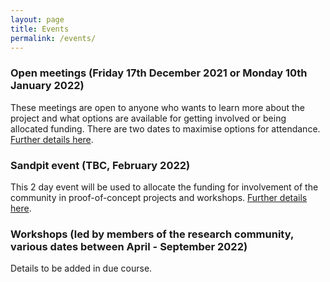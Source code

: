 ```yaml
---
layout: page
title: Events
permalink: /events/
---
```


### Open meetings (Friday 17th December 2021 or Monday 10th January 2022) 

These meetings are open to anyone who wants to learn more about the project and what options are available for getting involved or being allocated funding. There are two dates to maximise options for attendance. [Further details here](/open-meetings/). 


### Sandpit event (TBC, February 2022)

This 2 day event will be used to allocate the funding for involvement of the community in proof-of-concept projects and workshops. [Further details here](/sandpit/). 


### Workshops (led by members of the research community, various dates between April - September 2022)

Details to be added in due course. 
